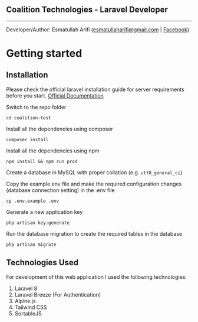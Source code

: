 ## Coalition Technologies - Laravel Developer

----------
Developer/Author: Esmatullah Arifi (<a href="mailto:esmatullaharifi@gmail.com">esmatullaharifi@gmail.com</a> | <a href="fb.com/esmatullaharifi.official">Facebook</a>)

# Getting started

## Installation

Please check the official laravel installation guide for server requirements before you start. [Official Documentation](https://laravel.com/docs/5.4/installation#installation)

Switch to the repo folder

    cd coalition-test

Install all the dependencies using composer

    composer install

Install all the dependencies using npm

    npm install && npm run prod

Create a database in MySQL with proper collation (e.g. <code>utf8_general_ci</code>)

Copy the example env file and make the required configuration changes (database connection setting) in the .env file

    cp .env.example .env

Generate a new application key

    php artisan key:generate

Run the database migration to create the required tables in the database

    php artisan migrate

## Technologies Used

For development of this web application I used the following technologies:
<ol>
    <li>Laravel 8</li>
    <li>Laravel Breeze (For Authentication)</li>
    <li>Alpine.js</li>
    <li>Tailwind CSS</li>
    <li>SortableJS</li>
</ol>
